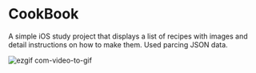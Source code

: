 # CookBook
A simple iOS study project that displays a list of recipes with images and detail instructions on how to make them. Used parcing JSON data.

![ezgif com-video-to-gif](https://user-images.githubusercontent.com/60058363/122513769-0e7f4d00-d035-11eb-8730-505b4ab74843.gif)

